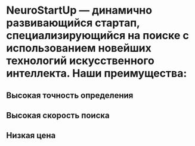 # NeuroStartUp — динамично развивающийся стартап, специализирующийся на поиске с использованием новейших технологий искусственного интеллекта. Наши преимущества:

## Высокая точность определения
## Высокая скорость поиска
## Низкая цена
